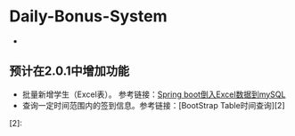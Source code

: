 # Daily-Bonus-System
-

预计在2.0.1中增加功能
-

- 批量新增学生（Excel表）。 参考链接：[Spring boot倒入Excel数据到mySQL][1]
- 查询一定时间范围内的签到信息。参考链接：[BootStrap Table时间查询][2]


[1]: https://blog.csdn.net/zhengxiangwen/article/details/68484857
[2]: 
